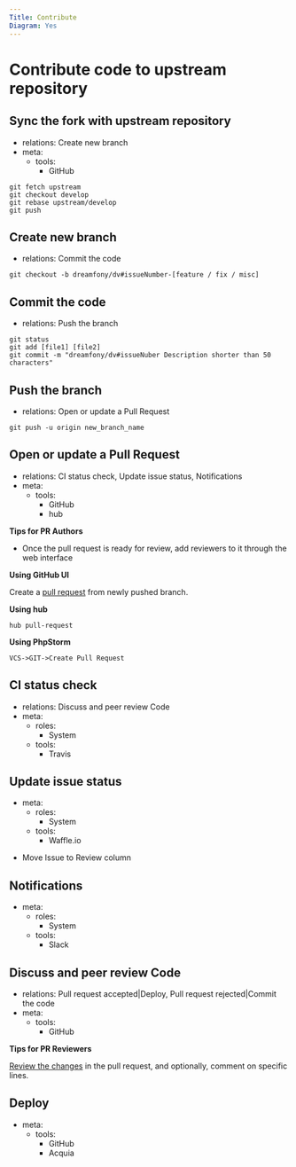 ```yaml
---
Title: Contribute
Diagram: Yes
---
```


# Contribute code to upstream repository

## Sync the fork with upstream repository
- relations: Create new branch
- meta:
  - tools:
    - GitHub

```
git fetch upstream
git checkout develop
git rebase upstream/develop
git push
```
## Create new branch
- relations: Commit the code

```
git checkout -b dreamfony/dv#issueNumber-[feature / fix / misc]
```

## Commit the code
- relations: Push the branch

```
git status
git add [file1] [file2]
git commit -m "dreamfony/dv#issueNuber Description shorter than 50 characters"
```

## Push the branch
- relations: Open or update a Pull Request

```
git push -u origin new_branch_name
```

## Open or update a Pull Request
- relations: CI status check, Update issue status, Notifications
- meta:
  - tools:
    - GitHub
    - hub

**Tips for PR Authors**


- Once the pull request is ready for review, add reviewers to it through the web interface

**Using GitHub UI**

Create a [pull request](https://help.github.com/articles/creating-a-pull-request/) from newly pushed branch.

**Using hub**


```
hub pull-request
```

**Using PhpStorm**

```
VCS->GIT->Create Pull Request
```


## CI status check
- relations: Discuss and peer review Code
- meta:
  - roles:
    - System
  - tools:
    - Travis

## Update issue status
- meta:
  - roles:
    - System
  - tools:
    - Waffle.io
* Move Issue to Review column

## Notifications
- meta:
  - roles:
    - System
  - tools:
      - Slack

## Discuss and peer review Code
- relations: Pull request accepted|Deploy, Pull request rejected|Commit the code
- meta:
  - tools:
    - GitHub

**Tips for PR Reviewers**

[Review the changes](https://help.github.com/categories/collaborating-with-issues-and-pull-requests/) in the pull request, and optionally, comment on specific lines.

## Deploy
- meta:
  - tools:
    - GitHub
    - Acquia
